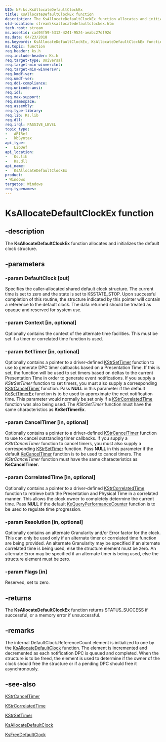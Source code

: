 ```yaml
---
UID: NF:ks.KsAllocateDefaultClockEx
title: KsAllocateDefaultClockEx function
description: The KsAllocateDefaultClockEx function allocates and initializes the default clock structure.
old-location: stream\ksallocatedefaultclockex.htm
tech.root: stream
ms.assetid: cad04f59-5312-4241-9524-aeabc27df92d
ms.date: 04/23/2018
ms.keywords: KsAllocateDefaultClockEx, KsAllocateDefaultClockEx function [Streaming Media Devices], ks/KsAllocateDefaultClockEx, ksfunc_bace76db-468b-4d8e-bbc4-5a64f238308f.xml, stream.ksallocatedefaultclockex
ms.topic: function
req.header: ks.h
req.include-header: Ks.h
req.target-type: Universal
req.target-min-winverclnt: 
req.target-min-winversvr: 
req.kmdf-ver: 
req.umdf-ver: 
req.ddi-compliance: 
req.unicode-ansi: 
req.idl: 
req.max-support: 
req.namespace: 
req.assembly: 
req.type-library: 
req.lib: Ks.lib
req.dll: 
req.irql: PASSIVE_LEVEL
topic_type:
-	APIRef
-	kbSyntax
api_type:
-	LibDef
api_location:
-	Ks.lib
-	Ks.dll
api_name:
-	KsAllocateDefaultClockEx
product:
- Windows
targetos: Windows
req.typenames: 
---
```


# KsAllocateDefaultClockEx function


## -description


The <b>KsAllocateDefaultClockEx</b> function allocates and initializes the default clock structure. 


## -parameters




### -param DefaultClock [out]

Specifies the caller-allocated shared default clock structure. The current time is set to zero and the state is set to KSSTATE_STOP. Upon successful completion of this routine, the structure indicated by this pointer will contain a reference to the default clock. The data returned should be treated as opaque and reserved for system use.


### -param Context [in, optional]

Optionally contains the context of the alternate time facilities. This must be set if a timer or correlated time function is used.


### -param SetTimer [in, optional]

Optionally contains a pointer to a driver-defined <a href="https://msdn.microsoft.com/library/windows/hardware/ff567203">KStrSetTimer</a> function to use to generate DPC timer callbacks based on a Presentation Time. If this is set, the function will be used to set timers based on deltas to the current Presentation Time in order to generate event notifications. If you supply a <i>KStrSetTimer</i> function to set timers, you must also supply a corresponding <a href="https://msdn.microsoft.com/library/windows/hardware/ff567156">KStrCancelTimer</a> function. Pass <b>NULL</b> in this parameter if the default <a href="https://msdn.microsoft.com/library/windows/hardware/ff553292">KeSetTimerEx</a> function is to be used to approximate the next notification time. This parameter would normally be set only if a <a href="https://msdn.microsoft.com/library/windows/hardware/ff567167">KStrCorrelatedTime</a> function was also being used. The <i>KStrSetTimer</i> function must have the same characteristics as <b>KeSetTimerEx</b>.


### -param CancelTimer [in, optional]

Optionally contains a pointer to a driver-defined <a href="https://msdn.microsoft.com/library/windows/hardware/ff567156">KStrCancelTimer</a> function to use to cancel outstanding timer callbacks. If you supply a <i>KStrCancelTimer</i> function to cancel timers, you must also supply a corresponding <a href="https://msdn.microsoft.com/library/windows/hardware/ff567203">KStrSetTimer</a> function. Pass <b>NULL</b> in this parameter if the default <a href="https://msdn.microsoft.com/library/windows/hardware/ff551970">KeCancelTimer</a> function is to be used to cancel timers. The <i>KStrCancelTimer</i> function must have the same characteristics as <b>KeCancelTimer</b>.


### -param CorrelatedTime [in, optional]

Optionally contains a pointer to a driver-defined <a href="https://msdn.microsoft.com/library/windows/hardware/ff567167">KStrCorrelatedTime</a> function to retrieve both the Presentation and Physical Time in a correlated manner. This allows the clock owner to completely determine the current time. Pass <b>NULL</b> if the default <a href="https://msdn.microsoft.com/library/windows/hardware/ff553053">KeQueryPerformanceCounter</a> function is to be used to regulate time progression.


### -param Resolution [in, optional]

Optionally contains an alternate Granularity and/or Error factor for the clock. This can only be used only if an alternate timer or correlated time function are being provided. An alternate Granularity may be specified if an alternate correlated time is being used, else the structure element must be zero. An alternate Error may be specified if an alternate timer is being used, else the structure element must be zero.


### -param Flags [in]

Reserved, set to zero.


## -returns



The <b>KsAllocateDefaultClockEx</b> function returns STATUS_SUCCESS if successful, or a memory error if unsuccessful.




## -remarks



The internal DefaultClock.ReferenceCount element is initialized to one by the <a href="https://msdn.microsoft.com/library/windows/hardware/ff560952">KsAllocateDefaultClock</a> function. The element is incremented and decremented as each notification DPC is queued and completed. When the structure is to be freed, the element is used to determine if the owner of the clock should free the structure or if a pending DPC should free it asynchronously. 




## -see-also




<a href="https://msdn.microsoft.com/library/windows/hardware/ff567156">KStrCancelTimer</a>



<a href="https://msdn.microsoft.com/library/windows/hardware/ff567167">KStrCorrelatedTime</a>



<a href="https://msdn.microsoft.com/library/windows/hardware/ff567203">KStrSetTimer</a>



<a href="https://msdn.microsoft.com/library/windows/hardware/ff560952">KsAllocateDefaultClock</a>



<a href="https://msdn.microsoft.com/library/windows/hardware/ff562559">KsFreeDefaultClock</a>
 

 

